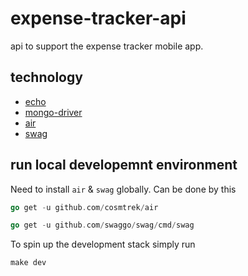 # expense-tracker-api

api to support the expense tracker mobile app.

## technology

- [echo](https://github.com/labstack/echo)
- [mongo-driver](https://github.com/mongodb/mongo-go-driver)
- [air](https://github.com/cosmtrek/air)
- [swag](https://github.com/swaggo/swag/cmd/swag)

## run local developemnt environment

Need to install `air` & `swag` globally. Can be done by this 

```go
go get -u github.com/cosmtrek/air

go get -u github.com/swaggo/swag/cmd/swag
```

To spin up the development stack simply run 

```shell
make dev
```

